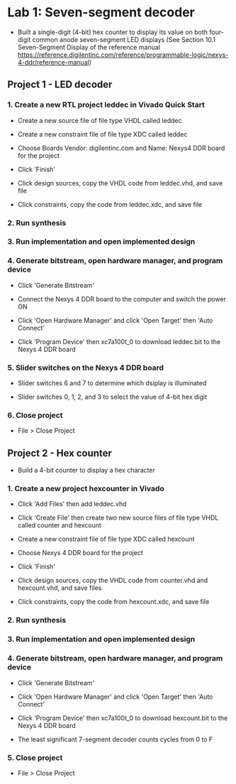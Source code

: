 # Lab 1: Seven-segment decoder

* Built a single-digit (4-bit) hex counter to display its value on both four-digit common anode seven-segment LED displays (See Section 10.1 Seven-Segment Display of the reference manual https://reference.digilentinc.com/reference/programmable-logic/nexys-4-ddr/reference-manual)

## Project 1 - LED decoder

### 1. Create a new RTL project leddec in Vivado Quick Start

* Create a new source file of file type VHDL called leddec

* Create a new constraint file of file type XDC called leddec

* Choose Boards Vendor: digilentinc.com and Name: Nexys4 DDR board for the project

* Click 'Finish'

* Click design sources, copy the VHDL code from leddec.vhd, and save file

* Click constraints, copy the code from leddec.xdc, and save file

### 2. Run synthesis

### 3. Run implementation and open implemented design

### 4. Generate bitstream, open hardware manager, and program device

* Click 'Generate Bitstream'

* Connect the Nexys 4 DDR board to the computer and switch the power ON

* Click 'Open Hardware Manager' and click 'Open Target' then 'Auto Connect'

* Click 'Program Device' then xc7a100t_0 to download leddec.bit to the Nexys 4 DDR board

### 5. Slider switches on the Nexys 4 DDR board

* Slider switches 6 and 7 to determine which dsiplay is illuminated

* Slider switches 0, 1, 2, and 3 to select the value of 4-bit hex digit

### 6. Close project

* File > Close Project

## Project 2 - Hex counter

* Build a 4-bit counter to display a hex character

### 1. Create a new project hexcounter in Vivado

* Click 'Add Files' then add leddec.vhd

* Click 'Create File' then create two new source files of file type VHDL called counter and hexcount

* Create a new constraint file of file type XDC called hexcount

* Choose Nexys 4 DDR board for the project

* Click 'Finish'

* Click design sources, copy the VHDL code from counter.vhd and hexcount.vhd, and save files

* Click constraints, copy the code from hexcount.xdc, and save file

### 2. Run synthesis

### 3. Run implementation and open implemented design

### 4. Generate bitstream, open hardware manager, and program device

* Click 'Generate Bitstream'

* Click 'Open Hardware Manager' and click 'Open Target' then 'Auto Connect'

* Click 'Program Device' then xc7a100t_0 to download hexcount.bit to the Nexys 4 DDR board

* The least significant 7-segment decoder counts cycles from 0 to F

### 5. Close project

* File > Close Project
